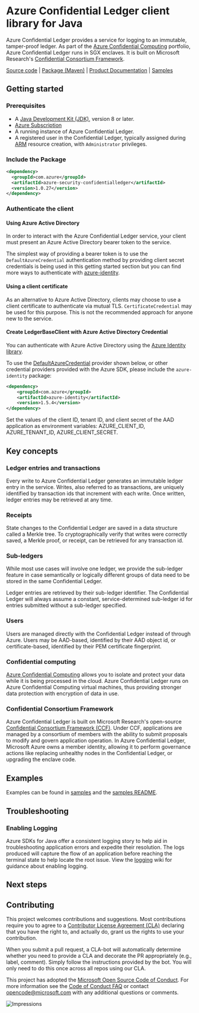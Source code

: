 # Azure Confidential Ledger client library for Java

Azure Confidential Ledger provides a service for logging to an immutable, tamper-proof ledger. As part of the [Azure Confidential Computing][azure_confidential_computing]
portfolio, Azure Confidential Ledger runs in SGX enclaves. It is built on Microsoft Research's [Confidential Consortium Framework][ccf].

[Source code][source_code] | [Package (Maven)][package] | [Product Documentation][product_documentation] | [Samples][samples_readme]

## Getting started

### Prerequisites

- A [Java Development Kit (JDK)][jdk_link], version 8 or later.
- [Azure Subscription][azure_subscription]
- A running instance of Azure Confidential Ledger.
- A registered user in the Confidential Ledger, typically assigned during [ARM][azure_resource_manager] resource creation, with `Administrator` privileges.

### Include the Package

[//]: # ({x-version-update-start;com.azure:azure-security-confidentialledger;current})
```xml
<dependency>
  <groupId>com.azure</groupId>
  <artifactId>azure-security-confidentialledger</artifactId>
  <version>1.0.27</version>
</dependency>
```
[//]: # ({x-version-update-end})

### Authenticate the client

#### Using Azure Active Directory

In order to interact with the Azure Confidential Ledger service, your client must present an Azure Active Directory bearer token to the service.

The simplest way of providing a bearer token is to use the `DefaultAzureCredential` authentication method by providing client secret credentials is being used in this getting started section but you can find more ways to authenticate with [azure-identity][azure_identity].

#### Using a client certificate

As an alternative to Azure Active Directory, clients may choose to use a client certificate to authenticate via mutual TLS. `CertificateCredential` may be used for this purpose. This is not the recommended approach for anyone new to the service. 

#### Create LedgerBaseClient with Azure Active Directory Credential

You can authenticate with Azure Active Directory using the [Azure Identity library][azure_identity].

To use the [DefaultAzureCredential][DefaultAzureCredential] provider shown below, or other credential providers provided with the Azure SDK, please include the `azure-identity` package:

[//]: # ({x-version-update-start;com.azure:azure-identity;dependency})
```xml
<dependency>
    <groupId>com.azure</groupId>
    <artifactId>azure-identity</artifactId>
    <version>1.5.4</version>
</dependency>
```

Set the values of the client ID, tenant ID, and client secret of the AAD application as environment variables: AZURE_CLIENT_ID, AZURE_TENANT_ID, AZURE_CLIENT_SECRET.

## Key concepts

### Ledger entries and transactions

Every write to Azure Confidential Ledger generates an immutable ledger entry in the service. Writes, also referred to as transactions, are uniquely identified by transaction ids that increment with each write. Once written, ledger entries may be retrieved at any time.

### Receipts

State changes to the Confidential Ledger are saved in a data structure called a Merkle tree. To cryptographically verify that writes were correctly saved, a Merkle proof, or receipt, can be retrieved for any transaction id.

### Sub-ledgers

While most use cases will involve one ledger, we provide the sub-ledger feature in case semantically or logically different groups of data need to be stored in the same Confidential Ledger.

Ledger entries are retrieved by their sub-ledger identifier. The Confidential Ledger will always assume a constant, service-determined sub-ledger id for entries submitted without a sub-ledger specified.

### Users

Users are managed directly with the Confidential Ledger instead of through Azure. Users may be AAD-based, identified by their AAD object id, or certificate-based, identified by their PEM certificate fingerprint.

### Confidential computing

[Azure Confidential Computing][azure_confidential_computing] allows you to isolate and protect your data while it is being processed in the cloud. Azure Confidential Ledger runs on Azure Confidential Computing virtual machines, thus providing stronger data protection with encryption of data in use.

### Confidential Consortium Framework

Azure Confidential Ledger is built on Microsoft Research's open-source [Confidential Consortium Framework (CCF)][ccf]. Under CCF, applications are managed by a consortium of members with the ability to submit proposals to modify and govern application operation. In Azure Confidential Ledger, Microsoft Azure owns a member identity, allowing it to perform governance actions like replacing unhealthy nodes in the Confidential Ledger, or upgrading the enclave code.

## Examples
Examples can be found in [samples][samples_code] and the [samples README][samples_readme].

## Troubleshooting

### Enabling Logging

Azure SDKs for Java offer a consistent logging story to help aid in troubleshooting application errors and expedite
their resolution. The logs produced will capture the flow of an application before reaching the terminal state to help
locate the root issue. View the [logging][logging] wiki for guidance about enabling logging.

## Next steps

## Contributing

This project welcomes contributions and suggestions. Most contributions require you to agree to a [Contributor License Agreement (CLA)][cla] declaring that you have the right to, and actually do, grant us the rights to use your contribution.

When you submit a pull request, a CLA-bot will automatically determine whether you need to provide a CLA and decorate the PR appropriately (e.g., label, comment). Simply follow the instructions provided by the bot. You will only need to do this once across all repos using our CLA.

This project has adopted the [Microsoft Open Source Code of Conduct][coc]. For more information see the [Code of Conduct FAQ][coc_faq] or contact [opencode@microsoft.com][coc_contact] with any additional questions or comments.

<!-- LINKS -->
[ccf]: https://github.com/Microsoft/CCF
[azure_confidential_computing]: https://azure.microsoft.com/solutions/confidential-compute
[confidential_ledger_docs]: https://aka.ms/confidentialledger-servicedocs
[samples]: https://github.com/Azure/azure-sdk-for-java/tree/main/sdk/confidentialledger/azure-security-confidentialledger/src/samples/java/com/azure/security/confidentialledger/
[source_code]: https://github.com/Azure/azure-sdk-for-java/blob/main/sdk/confidentialledger/azure-security-confidentialledger/src
[samples_code]: https://github.com/Azure/azure-sdk-for-java/blob/main/sdk/confidentialledger/azure-security-confidentialledger/src/samples/
[azure_subscription]: https://azure.microsoft.com/free/
[product_documentation]: https://aka.ms/confidentialledger-servicedocs
[ledger_base_client_class]: https://github.com/Azure/azure-sdk-for-java/tree/main/sdk/confidentialledger/azure-security-confidentialledger/src/main/java/com/azure/security/confidentialledger/LedgerBaseClient.java
[azure_portal]: https://portal.azure.com
[jdk_link]: https://docs.microsoft.com/java/azure/jdk/?view=azure-java-stable
[package]: https://mvnrepository.com/artifact/com.azure/azure-security-confidentialledger
[samples_readme]: https://github.com/Azure/azure-sdk-for-java/tree/main/sdk/confidentialledger/azure-security-confidentialledger/src/samples/README.md
[azure_resource_manager]: https://docs.microsoft.com/azure/azure-resource-manager/
[azure_identity]: https://github.com/Azure/azure-sdk-for-java/tree/main/sdk/identity/azure-identity
[DefaultAzureCredential]: https://github.com/Azure/azure-sdk-for-java/blob/main/sdk/identity/azure-identity/README.md#defaultazurecredential
[logging]: https://github.com/Azure/azure-sdk-for-java/wiki/Logging-in-Azure-SDK
[cla]: https://cla.opensource.microsoft.com/
[coc]: https://opensource.microsoft.com/codeofconduct/
[coc_faq]: https://opensource.microsoft.com/codeofconduct/faq/
[coc_contact]: mailto:opencode@microsoft.com


![Impressions](https://azure-sdk-impressions.azurewebsites.net/api/impressions/azure-sdk-for-java%2Fsdk%2Fconfidentialledger%2Fazure-security-confidentialledger%2FREADME.png)
